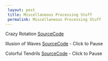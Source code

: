 ```yaml
---
 layout: post
 title: Miscellaneous Processing Stuff
 permalink: Miscellaneous Processing Stuff
---
```


<canvas data-processing-sources="/assets/files/Planets.pde"></canvas>

Crazy Rotation <a href="/assets/files/CrazyRotation.txt">SourceCode</a>
<canvas data-processing-sources="/assets/files/CrazyRotation.pde"></canvas>

Illusion of Waves <a href="/assets/files/WavesCode.txt">SourceCode</a> - Click  to Pause
<canvas data-processing-sources="/assets/files/WavesSketch.pde"></canvas>

Colorful Tendrils <a href="/assets/files/ColorfulTendrils.txt">SourceCode</a> - Click to Pause
<canvas data-processing-sources="/assets/files/ColorfulTendrils.pde"></canvas>
